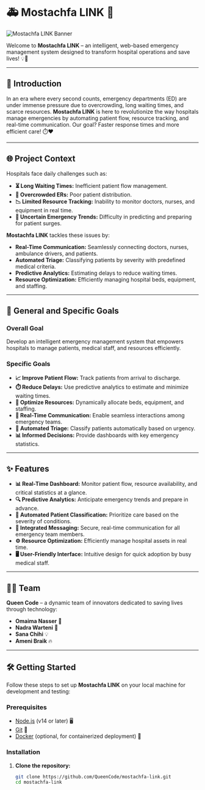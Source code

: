 # 🚑 Mostachfa LINK 🚨

![Mostachfa LINK Banner](https://via.placeholder.com/1200x300?text=Mostachfa+LINK+-+Revolutionizing+Emergency+Management)

Welcome to **Mostachfa LINK** – an intelligent, web-based emergency management system designed to transform hospital operations and save lives! 💡🏥

---

## 🚀 Introduction

In an era where every second counts, emergency departments (ED) are under immense pressure due to overcrowding, long waiting times, and scarce resources. **Mostachfa LINK** is here to revolutionize the way hospitals manage emergencies by automating patient flow, resource tracking, and real-time communication. Our goal? Faster response times and more efficient care! ⏱️❤️

---

## 🌐 Project Context

Hospitals face daily challenges such as:
- **⏳ Long Waiting Times:** Inefficient patient flow management.
- **🏥 Overcrowded ERs:** Poor patient distribution.
- **📉 Limited Resource Tracking:** Inability to monitor doctors, nurses, and equipment in real time.
- **🔮 Uncertain Emergency Trends:** Difficulty in predicting and preparing for patient surges.

**Mostachfa LINK** tackles these issues by:
- **Real-Time Communication:** Seamlessly connecting doctors, nurses, ambulance drivers, and patients.
- **Automated Triage:** Classifying patients by severity with predefined medical criteria.
- **Predictive Analytics:** Estimating delays to reduce waiting times.
- **Resource Optimization:** Efficiently managing hospital beds, equipment, and staffing.

---

## 🎯 General and Specific Goals

### Overall Goal
Develop an intelligent emergency management system that empowers hospitals to manage patients, medical staff, and resources efficiently.

### Specific Goals
- **📈 Improve Patient Flow:** Track patients from arrival to discharge.
- **⏱️ Reduce Delays:** Use predictive analytics to estimate and minimize waiting times.
- **🔧 Optimize Resources:** Dynamically allocate beds, equipment, and staffing.
- **💬 Real-Time Communication:** Enable seamless interactions among emergency teams.
- **🚦 Automated Triage:** Classify patients automatically based on urgency.
- **📊 Informed Decisions:** Provide dashboards with key emergency statistics.

---

## ✨ Features

- **📊 Real-Time Dashboard:** Monitor patient flow, resource availability, and critical statistics at a glance.
- **🔍 Predictive Analytics:** Anticipate emergency trends and prepare in advance.
- **🚦 Automated Patient Classification:** Prioritize care based on the severity of conditions.
- **💬 Integrated Messaging:** Secure, real-time communication for all emergency team members.
- **⚙️ Resource Optimization:** Efficiently manage hospital assets in real time.
- **🖥️ User-Friendly Interface:** Intuitive design for quick adoption by busy medical staff.

---

## 👩‍💻 Team

**Queen Code** – a dynamic team of innovators dedicated to saving lives through technology:

- **Omaima Nasser** 🌟
- **Nadra Warteni** 🚀
- **Sana Chihi** 💡
- **Ameni Braik** 🔥

---

## 🛠️ Getting Started

Follow these steps to set up **Mostachfa LINK** on your local machine for development and testing:

### Prerequisites

- [Node.js](https://nodejs.org/) (v14 or later) 🖥️
- [Git](https://git-scm.com/) 🔧
- [Docker](https://www.docker.com/) (optional, for containerized deployment) 🐳

### Installation

1. **Clone the repository:**

   ```bash
   git clone https://github.com/QueenCode/mostachfa-link.git
   cd mostachfa-link
